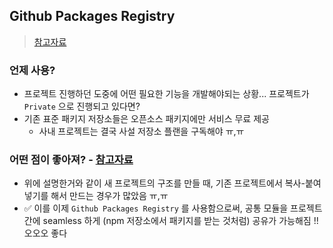 ## Github Packages Registry
> [참고자료](https://velog.io/@altmshfkgudtjr/Github-Packages-Registry%EB%A5%BC-%EC%9D%B4%EC%9A%A9%ED%95%9C-%ED%8C%A8%ED%82%A4%EC%A7%80-%EB%B0%B0%ED%8F%AC)
### 언제 사용? 
- 프로젝트 진행하던 도중에 어떤 필요한 기능을 개발해야되는 상황... 프로젝트가 `Private` 으로 진행되고 있다면?
- 기존 표준 패키지 저장소들은 오픈소스 패키지에만 서비스 무료 제공
  - 사내 프로젝트는 결국 사설 저장소 플랜을 구독해야 ㅠ,ㅠ
### 어떤 점이 좋아져? - [참고자료](https://musma.github.io/2019/09/30/github-package-registry.html)
- 위에 설명한거와 같이 새 프로젝트의 구조를 만들 때, 기존 프로젝트에서 복사-붙여넣기를 해서 만드는 경우가 많았음 ㅠ,ㅠ
- ✅ 이를 이제 `Github Packages Registry` 를 사용함으로써, 공통 모듈을 프로젝트 간에 seamless 하게 (npm 저장소에서 패키지를 받는 것처럼) 공유가 가능해짐 !! 오오오 좋다
